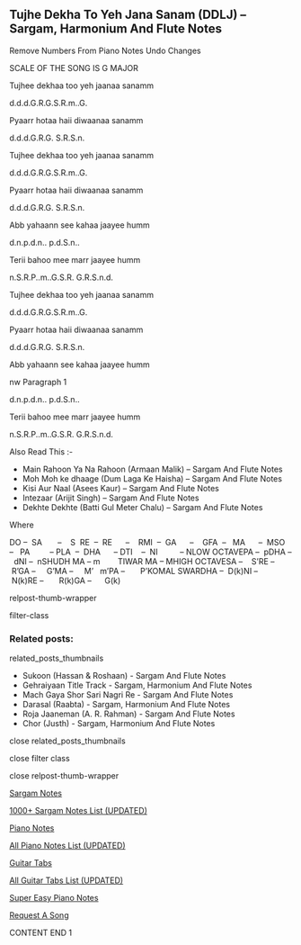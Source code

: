 
## Tujhe Dekha To Yeh Jana Sanam (DDLJ) – Sargam, Harmonium And Flute Notes

Remove Numbers From Piano Notes
Undo Changes

SCALE OF THE SONG IS G MAJOR

Tujhee dekhaa too yeh jaanaa sanamm

d.d.d.G.R.G.S.R.m..G.

Pyaarr hotaa haii diwaanaa sanamm

d.d.d.G.R.G. S.R.S.n.

Tujhee dekhaa too yeh jaanaa sanamm

d.d.d.G.R.G.S.R.m..G.

Pyaarr hotaa haii diwaanaa sanamm

d.d.d.G.R.G. S.R.S.n.

Abb yahaann see kahaa jaayee humm

d.n.p.d.n.. p.d.S.n..

Terii bahoo mee marr jaayee humm

n.S.R.P..m..G.S.R. G.R.S.n.d.

Tujhee dekhaa too yeh jaanaa sanamm

d.d.d.G.R.G.S.R.m..G.

Pyaarr hotaa haii diwaanaa sanamm

d.d.d.G.R.G. S.R.S.n.

Abb yahaann see kahaa jaayee humm

nw Paragraph 1

d.n.p.d.n.. p.d.S.n..

Terii bahoo mee marr jaayee humm

n.S.R.P..m..G.S.R. G.R.S.n.d.



Also Read This :-



* Main Rahoon Ya Na Rahoon (Armaan Malik) – Sargam And Flute Notes
* Moh Moh ke dhaage (Dum Laga Ke Haisha) – Sargam And Flute Notes
* Kisi Aur Naal (Asees Kaur) – Sargam And Flute Notes
* Intezaar (Arijit Singh) – Sargam And Flute Notes
* Dekhte Dekhte (Batti Gul Meter Chalu) – Sargam And Flute Notes

Where



DO –  SA       –    S  RE  –  RE      –    RMI  –  GA      –    GFA  –   MA      –  MSO  –   PA         – PLA  –  DHA      – DTI    –  NI          – NLOW OCTAVEPA –  pDHA –  dNI –  nSHUDH MA – m        TIWAR MA – MHIGH OCTAVESA –    S’RE –     R’GA –     G’MA –     M’   m’PA –       P’KOMAL SWARDHA –  D(k)NI –       N(k)RE –       R(k)GA –      G(k)



relpost-thumb-wrapper

filter-class

### Related posts:

related_posts_thumbnails

* Sukoon (Hassan & Roshaan) - Sargam And Flute Notes
* Gehraiyaan Title Track - Sargam, Harmonium And Flute Notes
* Mach Gaya Shor Sari Nagri Re - Sargam And Flute Notes
* Darasal (Raabta) - Sargam, Harmonium And Flute Notes
* Roja Jaaneman (A. R. Rahman) - Sargam And Flute Notes
* Chor (Justh) - Sargam, Harmonium And Flute Notes

close related_posts_thumbnails

close filter class

close relpost-thumb-wrapper

[Sargam Notes](https://www.notationsworld.com/sargam-notes.html)

[1000+ Sargam Notes List (UPDATED)](https://www.notationsworld.com/all-songs-list-sargam-notes.html)

[Piano Notes](https://www.notationsworld.com/piano-notes.html)

[All Piano Notes List (UPDATED)](https://www.notationsworld.com/all-songs-list-piano-notes.html)

[Guitar Tabs](https://www.notationsworld.com/guitar-tabs.html)

[All Guitar Tabs List (UPDATED)](https://www.notationsworld.com/all-songs-list-guitar-tabs.html)

[Super Easy Piano Notes](https://studywall.in/)

[Request A Song](https://www.notationsworld.com/request-a-song.html)

CONTENT END 1

